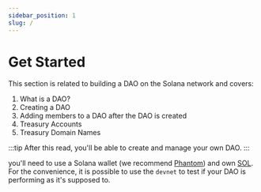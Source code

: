 ```yaml
---
sidebar_position: 1
slug: /
---
```


# Get Started

This section is related to building a DAO on the Solana network and covers:

1. What is a DAO?
2. Creating a DAO
3. Adding members to a DAO after the DAO is created
4. Treasury Accounts
5. Treasury Domain Names

:::tip
After this read, you'll be able to create and manage your own DAO.
:::

you'll need to use a Solana wallet (we recommend [Phantom](https://phantom.app/)) and own [SOL](https://coinmarketcap.com/currencies/solana/). For the convenience, it is possible to use the `devnet` to test if your DAO is performing as it's supposed to.
